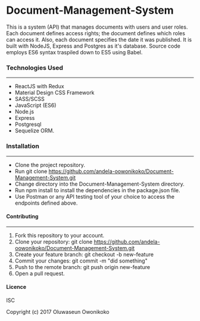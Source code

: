 # Document-Management-System

This is a system (API) that manages documents with users and user roles. Each document defines access rights; the document defines which roles can access it. Also, each document specifies the date it was published. It is built with NodeJS, Express and Postgres as it's database.
Source code employs ES6 syntax traspiled down to ES5 using Babel.


### Technologies Used
---

- ReactJS with Redux
- Material Design CSS Framework
- SASS/SCSS
- JavaScript (ES6)
- Node.js
- Express
- Postgresql
- Sequelize ORM.


### Installation
---

- Clone the project repository.
- Run git clone https://github.com/andela-oowonikoko/Document-Management-System.git
- Change directory into the Document-Management-System directory.
- Run npm install to install the dependencies in the package.json file.
- Use Postman or any API testing tool of your choice to access the endpoints defined above.


#### Contributing
---

1. Fork this repository to your account.
2. Clone your repository: git clone https://github.com/andela-oowonikoko/Document-Management-System.git
3. Create your feature branch: git checkout -b new-feature
4. Commit your changes: git commit -m "did something"
5. Push to the remote branch: git push origin new-feature
6. Open a pull request.

#### Licence
ISC

Copyright (c) 2017 Oluwaseun Owonikoko